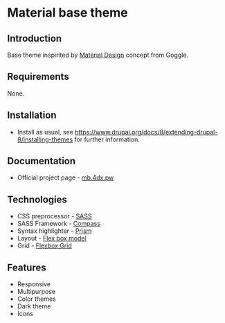 Material base theme
===================

Introduction
------------

Base theme inspirited by [Material Design](https://design.google.com/) concept from Goggle.

Requirements
------------

None.

Installation
------------

 * Install as usual, see
   https://www.drupal.org/docs/8/extending-drupal-8/installing-themes
   for further information.

Documentation
-------------

 * Official project page - [mb.4dx.pw](http://mb.4dx.pw/)

Technologies
------------

 * CSS preprocessor - [SASS](http://sass-lang.com)
 * SASS Framework - [Compass](http://compass-style.org)
 * Syntax highlighter - [Prism](http://prismjs.com)
 * Layout - [Flex box model](http://www.w3.org/TR/css3-flexbox)
 * Grid - [Flexbox Grid](http://flexboxgrid.com/)

Features
--------

 * Responsive
 * Multipurpose
 * Color themes
 * Dark theme
 * Icons
